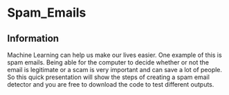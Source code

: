 # Spam_Emails

## Information

Machine Learning can help us make our lives easier. One example of this is spam emails. 
Being able for the computer to decide whether or not the email is legitimate or 
a scam is very important and can save a lot of people. So this quick presentation will 
show the steps of creating a spam email detector and you are free to download the code to test 
different outputs. 


